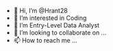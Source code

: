 - 👋 Hi, I’m @Hrant28
- 👀 I’m interested in Coding
- 🌱 I’m Entry-Level Data Analyst
- 💞️ I’m looking to collaborate on ...
- 📫 How to reach me ...

<!---
Hrant24/Hrant24 is a ✨ special ✨ repository because its `README.md` (this file) appears on your GitHub profile.
You can click the Preview link to take a look at your changes.
--->
